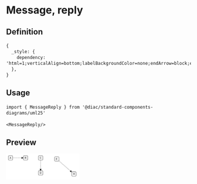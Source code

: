 # Message, reply

## Definition

```
{
  _style: { 
    dependency: 'html=1;verticalAlign=bottom;labelBackgroundColor=none;endArrow=block;endFill=1;dashed=1;',
  },
}
```

## Usage

```
import { MessageReply } from '@diac/standard-components-diagrams/uml25'

<MessageReply/>
```

## Preview

<img src="./message-reply.png" width="200"/>
